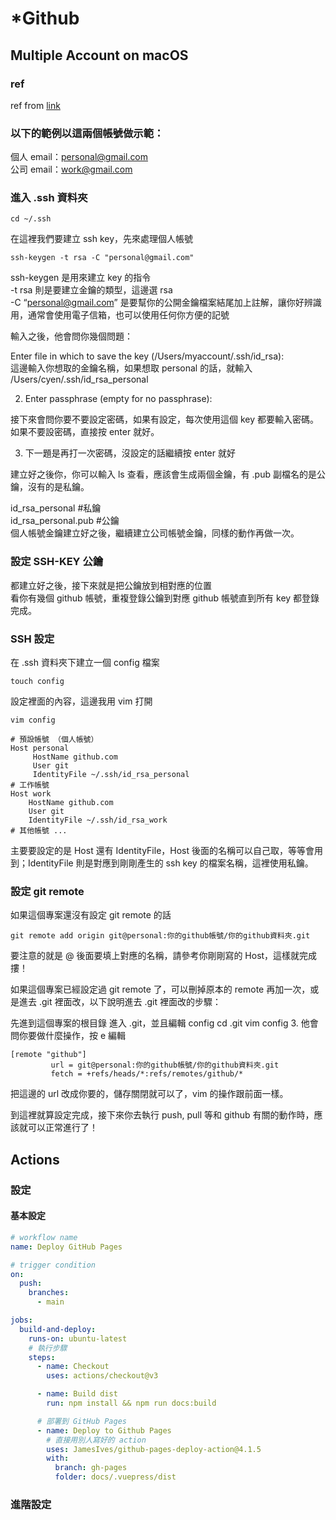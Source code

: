 # \*Github

## Multiple Account on macOS

### ref

ref from [link](https://medium.com/cyen6/%E5%A6%82%E4%BD%95%E4%B8%80%E5%8F%B0%E9%9B%BB%E8%85%A6%E4%BD%BF%E7%94%A8%E5%A4%9A%E5%80%8B-git-%E5%B8%B3%E8%99%9F-144d9582ff09)

### 以下的範例以這兩個帳號做示範：

個人 email：personal@gmail.com  
公司 email：work@gmail.com

### 進入 .ssh 資料夾

```
cd ~/.ssh
```

在這裡我們要建立 ssh key，先來處理個人帳號

```
ssh-keygen -t rsa -C "personal@gmail.com"
```

ssh-keygen 是用來建立 key 的指令  
-t rsa 則是要建立金鑰的類型，這邊選 rsa  
-C “personal@gmail.com” 是要幫你的公開金鑰檔案結尾加上註解，讓你好辨識用，通常會使用電子信箱，也可以使用任何你方便的記號

輸入之後，他會問你幾個問題：

Enter file in which to save the key (/Users/myaccount/.ssh/id_rsa):  
這邊輸入你想取的金鑰名稱，如果想取 personal 的話，就輸入 /Users/cyen/.ssh/id_rsa_personal

2. Enter passphrase (empty for no passphrase):

接下來會問你要不要設定密碼，如果有設定，每次使用這個 key 都要輸入密碼。如果不要設密碼，直接按 enter 就好。

3. 下一題是再打一次密碼，沒設定的話繼續按 enter 就好

建立好之後你，你可以輸入 ls 查看，應該會生成兩個金鑰，有 .pub 副檔名的是公鑰，沒有的是私鑰。

id_rsa_personal #私鑰  
id_rsa_personal.pub #公鑰  
個人帳號金鑰建立好之後，繼續建立公司帳號金鑰，同樣的動作再做一次。

### 設定 SSH-KEY 公鑰

都建立好之後，接下來就是把公鑰放到相對應的位置  
看你有幾個 github 帳號，重複登錄公鑰到對應 github 帳號直到所有 key 都登錄完成。

### SSH 設定

在 .ssh 資料夾下建立一個 config 檔案

```
touch config
```

設定裡面的內容，這邊我用 vim 打開

```
vim config
```

```
# 預設帳號 （個人帳號）
Host personal
     HostName github.com
     User git
     IdentityFile ~/.ssh/id_rsa_personal
# 工作帳號
Host work
    HostName github.com
    User git
    IdentityFile ~/.ssh/id_rsa_work
# 其他帳號 ...
```

主要要設定的是 Host 還有 IdentityFile，Host 後面的名稱可以自己取，等等會用到；IdentityFile 則是對應到剛剛產生的 ssh key 的檔案名稱，這裡使用私鑰。

### 設定 git remote

如果這個專案還沒有設定 git remote 的話

```
git remote add origin git@personal:你的github帳號/你的github資料夾.git
```

要注意的就是 @ 後面要填上對應的名稱，請參考你剛剛寫的 Host，這樣就完成摟！

如果這個專案已經設定過 git remote 了，可以刪掉原本的 remote 再加一次，或是進去 .git 裡面改，以下說明進去 .git 裡面改的步驟：

先進到這個專案的根目錄
進入 .git，並且編輯 config
cd .git
vim config 3. 他會問你要做什麼操作，按 e 編輯

```
[remote "github"]
         url = git@personal:你的github帳號/你的github資料夾.git
         fetch = +refs/heads/*:refs/remotes/github/*
```

把這邊的 url 改成你要的，儲存關閉就可以了，vim 的操作跟前面一樣。

到這裡就算設定完成，接下來你去執行 push, pull 等和 github 有關的動作時，應該就可以正常進行了！

## Actions

### 設定

#### 基本設定

```yml
# workflow name
name: Deploy GitHub Pages

# trigger condition
on:
  push:
    branches:
      - main

jobs:
  build-and-deploy:
    runs-on: ubuntu-latest
    # 執行步驟
    steps:
      - name: Checkout
        uses: actions/checkout@v3

      - name: Build dist
        run: npm install && npm run docs:build

      # 部署到 GitHub Pages
      - name: Deploy to Github Pages
        # 直接用別人寫好的 action
        uses: JamesIves/github-pages-deploy-action@4.1.5
        with:
          branch: gh-pages
          folder: docs/.vuepress/dist
```

### 進階設定

```yml

```
